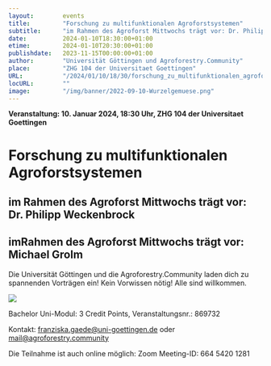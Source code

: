 ```yaml
---
layout:        events
title:         "Forschung zu multifunktionalen Agroforstsystemen"
subtitle:      "im Rahmen des Agroforst Mittwochs trägt vor: Dr. Philipp Weckenbrock"
date:          2024-01-10T18:30:00+01:00
etime:         2024-01-10T20:30:00+01:00
publishdate:   2023-11-15T00:00:00+01:00
author:        "Universität Göttingen und Agroforestry.Community"
place:         "ZHG 104 der Universitaet Goettingen"
URL:           "/2024/01/10/18/30/forschung_zu_multifunktionalen_agroforstsystemen"
locURL:        ""
image:         "/img/banner/2022-09-10-Wurzelgemuese.png"
---
```


**Veranstaltung: 10. Januar 2024, 18:30 Uhr, ZHG 104 der Universitaet Goettingen**

Forschung zu multifunktionalen Agroforstsystemen
===========

im Rahmen des Agroforst Mittwochs trägt vor: Dr. Philipp Weckenbrock
-----------

imRahmen des Agroforst Mittwochs trägt vor: Michael Grolm
-----------
Die Universität Göttingen und die
Agroforestry.Community laden dich
zu spannenden Vorträgen ein!
Kein Vorwissen nötig!
Alle sind willkommen.

![](/img/event/2023-11-15-RingvorlesungAgroforestry.Community.png)

Bachelor Uni-Modul:
3 Credit Points, 
Veranstaltungsnr.:
869732

Kontakt: franziska.gaede@uni-goettingen.de  oder mail@agroforestry.community

Die Teilnahme ist  auch online möglich: Zoom Meeting-ID:
664 5420 1281

